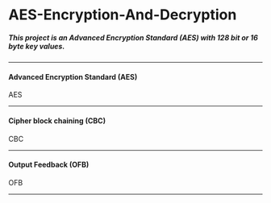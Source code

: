 # AES-Encryption-And-Decryption
##### This project is an Advanced Encryption Standard (AES) with 128 bit or 16 byte key values.
***
#### Advanced Encryption Standard (AES)
AES
***
#### Cipher block chaining (CBC)
CBC
***
#### Output Feedback (OFB)
OFB
***
